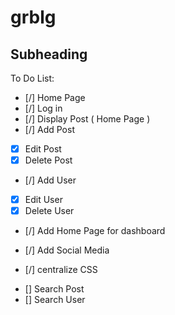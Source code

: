 # grblg

## Subheading

To Do List:
+ [/] Home Page
+ [/] Log in
+ [/] Display Post ( Home Page )
+ [/] Add Post
+ [x] Edit Post
+ [x] Delete Post
+ [/] Add User
+ [x] Edit User
+ [x] Delete User

+ [/] Add Home Page for dashboard
+ [/] Add Social Media 

+ [/] centralize CSS

- [] Search Post
- [] Search User